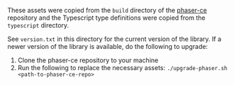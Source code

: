These assets were copied from the `build` directory of the [phaser-ce](https://github.com/photonstorm/phaser-ce) repository and the Typescript type definitions were copied from the `typescript` directory.

See `version.txt` in this directory for the current version of the library. If a newer version of the library is available, do the following to upgrade:
1. Clone the phaser-ce repository to your machine
2. Run the following to replace the necessary assets: `./upgrade-phaser.sh <path-to-phaser-ce-repo>`